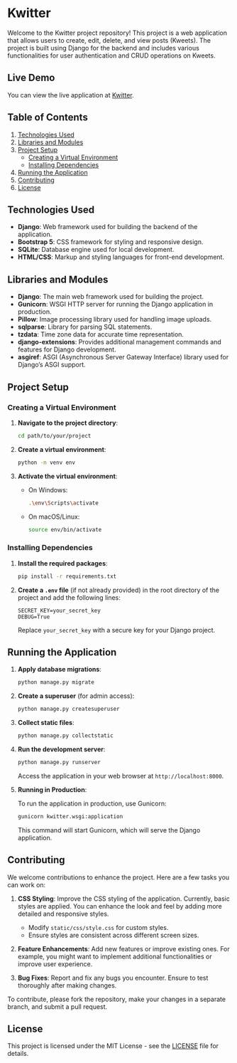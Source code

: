 # Kwitter

Welcome to the Kwitter project repository! This project is a web application that allows users to create, edit, delete, and view posts (Kweets). The project is built using Django for the backend and includes various functionalities for user authentication and CRUD operations on Kweets.

## Live Demo

You can view the live application at [Kwitter](https://fs-project.onrender.com).

## Table of Contents

1. [Technologies Used](#technologies-used)
2. [Libraries and Modules](#libraries-and-modules)
3. [Project Setup](#project-setup)
   - [Creating a Virtual Environment](#creating-a-virtual-environment)
   - [Installing Dependencies](#installing-dependencies)
4. [Running the Application](#running-the-application)
5. [Contributing](#contributing)
6. [License](#license)

## Technologies Used

- **Django**: Web framework used for building the backend of the application.
- **Bootstrap 5**: CSS framework for styling and responsive design.
- **SQLite**: Database engine used for local development.
- **HTML/CSS**: Markup and styling languages for front-end development.

## Libraries and Modules

- **Django**: The main web framework used for building the project.
- **Gunicorn**: WSGI HTTP server for running the Django application in production.
- **Pillow**: Image processing library used for handling image uploads.
- **sqlparse**: Library for parsing SQL statements.
- **tzdata**: Time zone data for accurate time representation.
- **django-extensions**: Provides additional management commands and features for Django development.
- **asgiref**: ASGI (Asynchronous Server Gateway Interface) library used for Django’s ASGI support.

## Project Setup

### Creating a Virtual Environment

1. **Navigate to the project directory**:
    ```bash
    cd path/to/your/project
    ```

2. **Create a virtual environment**:
    ```bash
    python -m venv env
    ```

3. **Activate the virtual environment**:
    - On Windows:
      ```bash
      .\env\Scripts\activate
      ```
    - On macOS/Linux:
      ```bash
      source env/bin/activate
      ```

### Installing Dependencies

1. **Install the required packages**:
    ```bash
    pip install -r requirements.txt
    ```

2. **Create a `.env` file** (if not already provided) in the root directory of the project and add the following lines:
    ```env
    SECRET_KEY=your_secret_key
    DEBUG=True
    ```

   Replace `your_secret_key` with a secure key for your Django project.

## Running the Application

1. **Apply database migrations**:
    ```bash
    python manage.py migrate
    ```

2. **Create a superuser** (for admin access):
    ```bash
    python manage.py createsuperuser
    ```

3. **Collect static files**:
    ```bash
    python manage.py collectstatic
    ```

4. **Run the development server**:
    ```bash
    python manage.py runserver
    ```

   Access the application in your web browser at `http://localhost:8000`.

5. **Running in Production**:

   To run the application in production, use Gunicorn:

    ```bash
    gunicorn kwitter.wsgi:application
    ```

   This command will start Gunicorn, which will serve the Django application.

## Contributing

We welcome contributions to enhance the project. Here are a few tasks you can work on:

1. **CSS Styling**: Improve the CSS styling of the application. Currently, basic styles are applied. You can enhance the look and feel by adding more detailed and responsive styles.

   - Modify `static/css/style.css` for custom styles.
   - Ensure styles are consistent across different screen sizes.

2. **Feature Enhancements**: Add new features or improve existing ones. For example, you might want to implement additional functionalities or improve user experience.

3. **Bug Fixes**: Report and fix any bugs you encounter. Ensure to test thoroughly after making changes.

To contribute, please fork the repository, make your changes in a separate branch, and submit a pull request.

## License

This project is licensed under the MIT License - see the [LICENSE](LICENSE) file for details.
